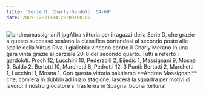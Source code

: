 ```yaml
---
title: 'Serie D: Charly-Gardolo: 54-69'
date: 2009-12-21T14:29:03+00:00
---
```

![andreamassignani1.jpg](http://www.basketgardolo.it/wp-content/uploads/2009/10/andreamassignani1.jpg)Altra vittoria per i ragazzi della Serie D, che grazie a questo successo scalano la classifica portandosi al secondo posto alle spalle della Virtus Riva. I gialloblu vincono contro il Charly Merano in una gara vinta grazie al parziale 20-8 del secondo quarto. Tutti a referto i gardoloti. Proch 12, Lucchini 10, Pederzolli 2, Bijedic 1, Massignani 9, Mosna 3, Baldo 2, Bertotti 10, Marchetti 8, Pedrotti 12. 3 Punti: Bertotti 2, Marchetti 1, Lucchini 1, Mosna 1. Con questa vittoria salutiamo \*\*Andrea Massignani\*\* che, com'era in dubbio ad inizio stagione, lascerà la squadra per motivi di lavoro: il nostro giocatore si trasferirà in Spagna: buona fortuna!